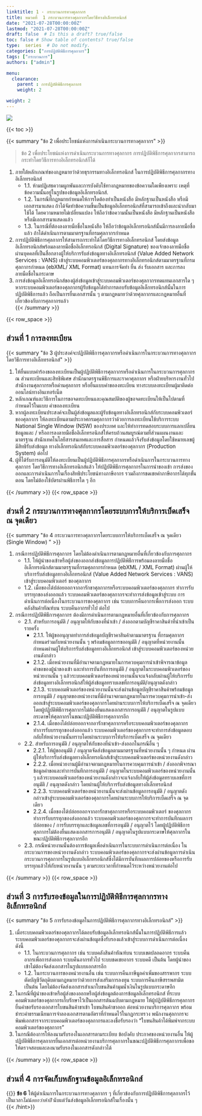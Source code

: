 ```yaml
---
linktitle: 1 - กระบวนการทางศุลกากร
title: หมวดที่  1 กระบวนการทางศุลกากรโดยวิธีทางอิเล็กทรอนิกส์ 
date: "2021-07-28T00:00:00Z"
lastmod: "2021-07-28T00:00:00Z"
draft: false  # Is this a draft? true/false
toc: false # Show table of contents? true/false
type:  series  # Do not modify.
categories: ["การปฏิบัติพิธีการศุลกากร"]
tags: ["กระบวนการ"]
authors: ["admin"]

menu:
  clearance:
    parent : การปฏิบัติพิธีการศุลกากร
    weight: 2

weight: 2
---
```


![](../img/img_01.png)  


{{< toc >}}



{{< summary "ข้อ 2 เพื่อประโยชน์แห่งการดำเนินกระบวนการทางศุลกากร" >}}

> ข้อ 2 เพื่อประโยชน์แห่งการดำเนินกระบวนการทางศุลกากร  การปฏิบัติพิธีการศุลกากรสามารถกระทำโดยวิธีการทางอิเล็กทรอนิกส์ก็ได้

1.	ภายใต้หลักเกณฑ์ของกฎหมายว่าด้วยธุรกรรมทางอิเล็กทรอนิกส์  ในการปฏิบัติพิธีการศุลกากรทางอิเล็กทรอนิกส์  
    + 1.1.	ห้ามปฏิเสธความผูกพันและการบังคับใช้ทางกฎหมายของข้อความใดเพียงเพราะ เหตุที่ข้อความนั้นอยู่ในรูปของข้อมูลอิเล็กทรอนิกส์.  
    + 1.2.	ในกรณีที่กฎหมายกำหนดให้การใดต้องทำเป็นหนังสือ  มีหลักฐานเป็นหนังสือ   หรือมีเอกสารมาแสดง  ถ้าได้จัดทำข้อความขึ้นเป็นข้อมูลอิเล็กทรอนิกส์ที่สามารถเข้าถึงและนำกลับมาใช้ได้ โดยความหมายไม่เปลี่ยนแปลง  ให้ถือว่าข้อความนั้นเป็นหนังสือ  มีหลักฐานเป็นหนังสือ  หรือมีเอกสารมาแสดงแล้ว   
    + 1.3.	ในกรณีที่ต้องลงลายมือชื่อในหนังสือ  ให้ถือว่าข้อมูลอิเล็กทรอนิกส์นั้นมีการลงลายมือชื่อแล้ว  ถ้าได้ดำเนินการตามมาตรฐานที่กรมศุลกากรกำหนด   
2.	การปฏิบัติพิธีการศุลกากรให้สามารถกระทำได้โดยวิธีการทางอิเล็กทรอนิกส์  โดยส่งข้อมูลอิเล็กทรอนิกส์พร้อมลงลายมือชื่ออิเล็กทรอนิกส์  (Digital  Signature)  ของเจ้าของลายมือชื่อ  ผ่านบุคคลที่เป็นสื่อกลางผู้ให้บริการรับส่งข้อมูลทางอิเล็กทรอนิกส์  (Value  Added  Network  Services  :  VANS)  เข้าสู่ระบบคอมพิวเตอร์ของศุลกากรทางอิเล็กทรอนิกส์ตามมาตรฐานที่กรมศุลกากรกำหนด  (ebXML/  XML  Format)  แทนการจัดทำ  ยื่น  ส่ง  รับเอกสาร  และการลงลายมือชื่อในกระดาษ   
3.	การส่งข้อมูลอิเล็กทรอนิกส์ของผู้ส่งข้อมูลเข้าสู่ระบบคอมพิวเตอร์ของศุลกากรทดแทนเอกสารใด ๆ  หากระบบคอมพิวเตอร์ของศุลกากรผู้รับข้อมูลได้ทำการตอบรับข้อมูลอิเล็กทรอนิกส์นั้นในการปฏิบัติพิธีการแล้ว  ถือเป็นการยื่นเอกสารนั้น  ๆ  ตามกฎหมายว่าด้วยศุลกากรและกฎหมายอื่นที่เกี่ยวข้องกับการศุลกากรแล้ว   
{{< /summary >}}

{{< row_space >}}
## ส่วนที่ 1 การลงทะเบียน


{{< summary "ข้อ 3 ผู้ประสงค์จะปฏิบัติพิธีการศุลกากรหรือดำเนินการในกระบวนการทางศุลกากร โดยวิธีการทางอิเล็กทรอนิกส์" >}}


1.	ให้ยื่นแบบคำร้องขอลงทะเบียนเป็นผู้ปฏิบัติพิธีการศุลกากรหรือดำเนินการในกระบวนการศุลกากร  ณ  ส่วนทะเบียนและสิทธิพิเศษ  สำนักมาตรฐานพิธีการและราคาศุลกากร  หรือฝ่ายบริหารงานทั่วไป  สำนักงานศุลกากรหรือด่านศุลกากร  หรือยื่นแบบคำขอลงทะเบียน ทางระบบลงทะเบียนผู้มาติดต่อออนไลน์ทางอินเทอร์เน็ต 
2.	หลักเกณฑ์และวิธีการในการขอจดทะเบียนและคุณสมบัติของผู้ขอจดทะเบียนให้เป็นไปตามที่กำหนดไว้ในแบบ คำขอลงทะเบียน 
3.	หากผู้ลงทะเบียนประสงค์จะเป็นผู้ส่งข้อมูลและผู้รับข้อมูลทางอิเล็กทรอนิกส์กับระบบคอมพิวเตอร์ของศุลกากร  ให้ลงทะเบียนตามประกาศกรมศุลกากรว่าด้วยการลงทะเบียนใช้บริการระบบ  National  Single  Window  (NSW)  ของประเทศ  และให้ทำการทดสอบระบบการแลกเปลี่ยนข้อมูลและ / หรือการลงลายมือชื่ออิเล็กทรอนิกส์ให้ครบถ้วนสมบูรณ์ตามที่ส่วนแผนงานและมาตรฐาน สำนักเทคโนโลยีสารสนเทศและการสื่อสาร  กำหนดแล้วจึงรับส่งข้อมูลโดยใช้หมายเลขผู้มีสิทธิรับส่งข้อมูล ทางอิเล็กทรอนิกส์กับระบบคอมพิวเตอร์ของศุลกากร  (Production  System)  ต่อไป 
4.	ผู้ที่ได้รับการอนุมัติให้ลงทะเบียนเป็นผู้ปฏิบัติพิธีการศุลกากรหรือดำเนินการในกระบวนการทางศุลกากร โดยวิธีการทางอิเล็กทรอนิกส์แล้ว  ให้ปฏิบัติพิธีการศุลกากรในการนำของเข้า  การส่งของออกและการดำเนินการในเรื่องสิทธิประโยชน์ทางภาษีอากร  รวมถึงการชดเชยค่าภาษีอากรได้ทุกขั้นตอน  โดยไม่ต้องใช้บัตรผ่านพิธีการใด ๆ  อีก


{{< /summary >}}
{{< row_space >}}
## ส่วนที่  2 กระบวนการทางศุลกากรโดยระบบการให้บริการเบ็ดเสร็จ  ณ  จุดเดียว  

{{< summary "ข้อ 4 กระบวนการทางศุลกากรโดยระบบการให้บริการเบ็ดเสร็จ  ณ  จุดเดียว  (Single  Window) " >}}

1.	กรณีการปฏิบัติพิธีการศุลกากร  โดยไม่ต้องดำเนินการตามกฎหมายอื่นที่เกี่ยวข้องกับการศุลกากร   
    + 1.1.	ให้ผู้นำของเข้าหรือผู้ส่งของออกส่งข้อมูลการปฏิบัติพิธีการพร้อมลงลายมือชื่อ อิเล็กทรอนิกส์ตามมาตรฐานที่กรมศุลกากรกำหนด  (ebXML  /  XML  Format)  ผ่านผู้ให้บริการรับส่งข้อมูลทางอิเล็กทรอนิกส์  (Value  Added  Network  Services  :  VANS)  เข้าสู่ระบบคอมพิวเตอร์ ของศุลกากร   
    + 1.2.	เมื่อของได้ปล่อยออกจากอารักขาศุลกากรหรือระบบคอมพิวเตอร์ของศุลกากร ทำการรับบรรทุกของส่งออกแล้ว  ระบบคอมพิวเตอร์ของศุลกากรจะทำการส่งข้อมูลเข้าสู่ระบบ การดำเนินการต่อเนื่องในกระบวนการของศุลกากร  เช่น  ระบบการคืนอากรเพื่อการส่งออก   ระบบคลังสินค้าทัณฑ์บน  ระบบคืนอากรทั่วไป  ต่อไป   
2.	กรณีการปฏิบัติพิธีการศุลกากร  ต้องมีการดำเนินการตามกฎหมายอื่นที่เกี่ยวข้องกับการศุลกากร   
    + 2.1.	สำหรับการอนุมัติ / อนุญาตให้กับของที่นำเข้า / ส่งออกตามบัญชีราคาสินค้าที่นำเข้าเป็นรายครั้ง   
        * 2.1.1.	ให้ผู้ขออนุญาตทำการส่งข้อมูลบัญชีราคาสินค้าตามมาตรฐาน ที่กรมศุลกากรกำหนดร่วมกับหน่วยงานนั้น ๆ  พร้อมข้อมูลการขออนุมัติ / อนุญาตที่หน่วยงานนั้น กำหนดผ่านผู้ให้บริการรับส่งข้อมูลทางอิเล็กทรอนิกส์  เข้าสู่ระบบคอมพิวเตอร์ของหน่วยงานดังกล่าว   
        * 2.1.2.	เมื่อหน่วยงานที่มีอำนาจตามกฎหมายในการควบคุมการนำเข้าพิจารณาข้อมูลคำขอของผู้นำของเข้า  และทำการบันทึกการอนุมัติ / อนุญาตในระบบคอมพิวเตอร์ของหน่วยงานนั้น ๆ  แล้วระบบคอมพิวเตอร์ของหน่วยงานนั้นจะแจ้งกลับผ่านผู้ให้บริการรับส่งข้อมูลทางอิเล็กทรอนิกส์ให้ผู้ส่งข้อมูลทราบเลขที่การอนุมัติ/อนุญาตดังกล่าว   
        * 2.1.3.	ระบบคอมพิวเตอร์ของหน่วยงานนั้นจะส่งผ่านข้อมูลบัญชีราคาสินค้าพร้อมข้อมูลการอนุมัติ / อนุญาตของหน่วยงานที่มีอำนาจตามกฎหมายในการควบคุมการนำเข้า-ส่งออกเข้าสู่ระบบคอมพิวเตอร์ของศุลกากรโดยผ่านระบบการให้บริการเบ็ดเสร็จ  ณ  จุดเดียว  โดยผู้ปฏิบัติพิธีการศุลกากรไม่ต้องยื่นแสดงเอกสารการอนุมัติ / อนุญาตในรูปแบบกระดาษให้ศุลกากรในขณะปฏิบัติพิธีการศุลกากรอีก   
        * 2.1.4.	เมื่อของได้ปล่อยออกจากอารักขาศุลกากรหรือระบบคอมพิวเตอร์ของศุลกากรทำการรับบรรทุกของส่งออกแล้ว  ระบบคอมพิวเตอร์ของศุลกากรจะทำการส่งข้อมูลตอบกลับให้หน่วยงานนั้นทราบโดยผ่านระบบการให้บริการเบ็ดเสร็จ  ณ  จุดเดียว   
    + 2.2.	 สำหรับการอนุมัติ / อนุญาตให้กับของที่นำเข้า-ส่งออกในกรณีอื่น ๆ 
        * 2.2.1.	ให้ผู้ขออนุมัติ / อนุญาตจัดส่งข้อมูลตามมาตรฐานที่หน่วยงานนั้น ๆ  กำหนด  ผ่านผู้ให้บริการรับส่งข้อมูลทางอิเล็กทรอนิกส์เข้าสู่ระบบคอมพิวเตอร์ของหน่วยงานดังกล่าว 
        * 2.2.2.	เมื่อหน่วยงานผู้มีอำนาจตามกฎหมายในการควบคุมการนำเข้า / ส่งออกพิจารณาข้อมูลคำขอและทำการบันทึกการอนุมัติ / อนุญาตในระบบคอมพิวเตอร์ของหน่วยงานนั้น ๆ  แล้วระบบคอมพิวเตอร์ของหน่วยงานดังกล่าวจะแจ้งกลับให้ผู้ส่งข้อมูลทราบเลขที่การอนุมัติ / อนุญาตดังกล่าว โดยผ่านผู้ให้บริการรับส่งข้อมูลทางอิเล็กทรอนิกส์ 
        * 2.2.3.	ระบบคอมพิวเตอร์ของหน่วยงานนั้นจะส่งผ่านข้อมูลการอนุมัติ / อนุญาตดังกล่าวเข้าสู่ระบบคอมพิวเตอร์ของศุลกากรโดยผ่านระบบการให้บริการเบ็ดเสร็จ  ณ  จุดเดียว 
        * 2.2.4.	เมื่อของได้ปล่อยออกจากอารักขาศุลกากรหรือระบบคอมพิวเตอร์ ของศุลกากรทำการรับบรรทุกของส่งออกแล้ว  ระบบคอมพิวเตอร์ของศุลกากรจะทำการบันทึกผลการปล่อยของ / การรับบรรทุกและข้อมูลเลขที่การอนุมัติ / อนุญาตไว้  โดยผู้ปฏิบัติพิธีการศุลกากรไม่ต้องยื่นแสดงเอกสารการอนุมัติ / อนุญาตในรูปแบบกระดาษให้ศุลกากรในขณะปฏิบัติพิธีการศุลกากรอีก 
    + 2.3.	กรณีหน่วยงานนั้นต้องการข้อมูลเพื่อดำเนินการในระบบการดำเนินการต่อเนื่อง ในกระบวนการของหน่วยงานดังกล่าว  ระบบคอมพิวเตอร์ของศุลกากรจะส่งผ่านข้อมูลการดำเนินกระบวนการศุลกากรในรูปแบบอิเล็กทรอนิกส์ซึ่งได้มีการบันทึกผลการปล่อยของหรือการรับบรรทุกแล้วให้กับหน่วยงานนั้น ๆ  ตามระยะเวลาที่กำหนดไว้ระหว่างหน่วยงานต่อไป



{{< /summary >}}
{{< row_space >}}
## ส่วนที่  3 การรับรองข้อมูลในการปฏิบัติพิธีการศุลกากรทางอิเล็กทรอนิกส์  

{{< summary "ข้อ 5 การรับรองข้อมูลในการปฏิบัติพิธีการศุลกากรทางอิเล็กทรอนิกส์" >}}

1.	เมื่อระบบคอมพิวเตอร์ของศุลกากรได้ตอบรับข้อมูลอิเล็กทรอนิกส์นั้นในการปฏิบัติพิธีการแล้ว  ระบบคอมพิวเตอร์ของศุลกากรจะส่งผ่านข้อมูลซึ่งรับรองแล้วเข้าสู่ระบบการดำเนินการต่อเนื่อง  ดังนี้ 
    + 1.1.	ในกระบวนการศุลกากร  เช่น  ระบบคลังสินค้าทัณฑ์บน  ระบบเขตปลอดอากร  ระบบคืนอากรเพื่อการส่งออก  ระบบคืนอากรทั่วไป  ระบบชดเชยอากร  ระบบคดี  เป็นต้น  โดยผู้นำของเข้าไม่ต้องจัดส่งเอกสารในรูปแบบเอกสารอีก 
    + 1.2.	ในกระบวนการของหน่วยงานอื่น  เช่น  ระบบการคืนภาษีมูลค่าเพิ่มของสรรพากร  ระบบตัดบัญชีวัตถุดิบตามกฎหมายว่าด้วยการส่งเสริมการลงทุน  ระบบการคืนภาษีสรรพสามิต  เป็นต้น  โดยไม่ต้องจัดส่งเอกสารสำเนาใบขนสินค้ามุมน้ำเงินในรูปแบบกระดาษอีก 
2.	ในกรณีที่ผู้นำของเข้าหรือผู้ส่งของออกหรือผู้ส่งข้อมูลต้องการข้อมูลอิเล็กทรอนิกส์ ที่ระบบคอมพิวเตอร์ของศุลกากรเก็บรักษาไว้เป็นเอกสารต้นฉบับตามกฎหมาย  ให้ผู้ปฏิบัติพิธีการศุลกากร ยื่นคำขอรับรองเอกสารใบขนสินค้าขาเข้า  ใบขนสินค้าขาออก  ต่อหน่วยงานบริการศุลกากร  พร้อมชำระค่าธรรมเนียมการจำลองเอกสารตามอัตราที่กำหนดไว้ในกฎกระทรวง  พนักงานศุลกากรจะพิมพ์เอกสารจากระบบคอมพิวเตอร์ของศุลกากรและลงชื่อรับรองว่า  “ใบขนสินค้าได้พิมพ์จากระบบคอมพิวเตอร์ของศุลกากร”   
3.	ในกรณีต้องการให้ลงนามรับรองในเอกสารตามระเบียบ  ข้อบังคับ  ประกาศของหน่วยงานอื่น  ให้ผู้ปฏิบัติพิธีการศุลกากรยื่นเอกสารต่อหน่วยงานบริการศุลกากรในขณะปฏิบัติพิธีการศุลกากรเพื่อขอให้ตรวจสอบและลงนามรับรองในเอกสารดังกล่าวได้ 


{{< /summary >}}
{{< row_space >}}
## ส่วนที่  4 การจัดเก็บหลักฐานข้อมูลอิเล็กทรอนิกส์  
{{<hint warning>}}
 **ข้อ 6** ให้ผู้ดำเนินการในกระบวนการทางศุลกากร  ๆ ที่เกี่ยวข้องกับการปฏิบัติพิธีการศุลกากรไว้  เป็นเวลา*ไม่น้อยกว่าห้าปี* นับแต่วันส่งข้อมูลอิเล็กทรอนิกส์ในเรื่องนั้น ๆ    
{{< /hint>}}




